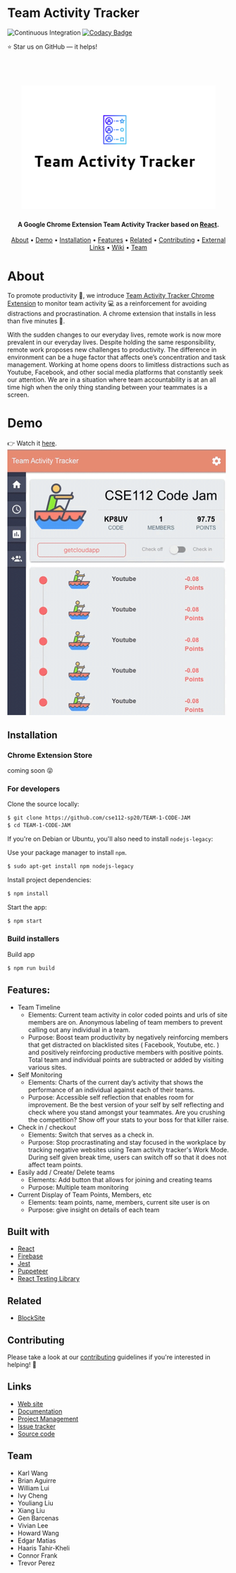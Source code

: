 # Team Activity Tracker

![Continuous Integration](https://github.com/cse112-sp20/TEAM-1-CODE-JAM/workflows/Continuous%20Integration/badge.svg)
[![Codacy Badge](https://app.codacy.com/project/badge/Grade/b27c758188a14dc8af226deaee965073)](https://www.codacy.com/gh/cse112-sp20/TEAM-1-CODE-JAM?utm_source=github.com&amp;utm_medium=referral&amp;utm_content=cse112-sp20/TEAM-1-CODE-JAM&amp;utm_campaign=Badge_Grade)

:star: Star us on GitHub — it helps!

<h1 align="center">
  <br>
  <img src="docs/img/teamLogo.png" alt="Team Activity Tracker">
</h1>

<h4 align="center">A Google Chrome Extension Team Activity Tracker based on <a href="https://reactjs.org/" target="_blank">React</a>.</h4>
<p align="center">
  <a href="#about">About</a> •
  <a href="#demo">Demo</a> •
  <a href="#installation">Installation</a> •
  <a href="#Features">Features</a> •
  <a href="#related">Related</a> •
  <a href="#contributing">Contributing</a> •
  <a href="#links">External Links</a> •
  <a href="https://github.com/cse112-sp20/TEAM-1-CODE-JAM/wiki">Wiki</a> •
  <a href="#team">Team</a>
</p>

# About
To promote productivity :rocket:, we introduce [Team Activity Tracker Chrome Extension](https://chrome.google.com/webstore/) to monitor team activity :computer: as a reinforcement for avoiding distractions and procrastination. A chrome extension that installs in less than five minutes :raised_hands:.

With the sudden changes to our everyday lives, remote work is now more prevalent in our everyday lives. Despite holding the same responsibility, remote work proposes new challenges to productivity. The difference in environment can be a huge factor that affects one’s concentration and task management. Working at home opens doors to limitless distractions such as Youtube, Facebook, and other social media platforms that constantly seek our attention. We are in a situation where team accountability is at an all time high when the only thing standing between your teammates is a screen. 

# Demo
👉 Watch it <a href="https://share.getcloudapp.com/mXuAo7j0">here</a>.
<br>
<img src="docs/img/demo.gif">

## Installation
### Chrome Extension Store
coming soon :stuck_out_tongue_closed_eyes:

### For developers
Clone the source locally:

```sh
$ git clone https://github.com/cse112-sp20/TEAM-1-CODE-JAM
$ cd TEAM-1-CODE-JAM
```
If you're on Debian or Ubuntu, you'll also need to install
`nodejs-legacy`:

Use your package manager to install `npm`.
```sh
$ sudo apt-get install npm nodejs-legacy
```

Install project dependencies:

```sh
$ npm install
```
Start the app:

```sh
$ npm start
```

### Build installers

Build app
```sh
$ npm run build
```

## Features:
* Team Timeline
    * Elements: Current team activity in color coded points and urls of site members are on. Anonymous labeling of team members to prevent calling out any individual in a team. 
    * Purpose: Boost team productivity by negatively reinforcing members that get distracted on blacklisted sites ( Facebook, Youtube, etc. ) and positively reinforcing productive members with positive points. Total team and individual points are subtracted or added by visiting various sites. 
* Self Monitoring
    * Elements: Charts of the current day’s activity that shows the performance of an individual against each of their teams. 
    * Purpose: Accessible self reflection that enables room for improvement. Be the best version of your self by self reflecting and check where you stand amongst your teammates. Are you crushing the competition? Show off your stats to your boss for that killer raise.
* Check in / checkout
    * Elements: Switch that serves as a check in.
    * Purpose: Stop procrastinating and stay focused in the workplace by tracking negative websites using Team activity tracker's Work Mode. During self given break time, users can switch off so that it does not affect team points. 
* Easily add / Create/ Delete teams
    * Elements: Add button that allows for joining and creating teams
    * Purpose: Multiple team monitoring 
* Current Display of Team Points, Members, etc
    * Elements: team points, name, members, current site user is on
    * Purpose: give insight on details of each team

## Built with
- [React](https://reactjs.org/)
- [Firebase](https://firebase.google.com/)
- [Jest](https://jestjs.io/)
- [Puppeteer](https://pptr.dev/)
- [React Testing Library](https://testing-library.com/)

## Related
- [BlockSite](https://blocksite.co/)

## Contributing
Please take a look at our [contributing](https://github.com/cse112-sp20/TEAM-1-CODE-JAM/wiki) guidelines if you're interested in helping! :tada:

## Links
* [Web site](#)
* [Documentation](https://github.com/cse112-sp20/TEAM-1-CODE-JAM/wiki)
* [Project Management](https://3.basecamp.com/4479372/)
* [Issue tracker](https://github.com/cse112-sp20/TEAM-1-CODE-JAM/issues)
* [Source code](https://github.com/cse112-sp20/TEAM-1-CODE-JAM)

## Team
* Karl Wang
* Brian Aguirre
* William Lui
* Ivy Cheng
* Youliang Liu
* Xiang Liu
* Gen Barcenas
* Vivian Lee
* Howard Wang
* Edgar Matias
* Haaris Tahir-Kheli
* Connor Frank
* Trevor Perez
